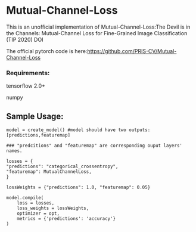 # Mutual-Channel-Loss

This is an unofficial implementation of Mutual-Channel-Loss:The Devil is in the Channels: Mutual-Channel Loss for Fine-Grained Image Classification (TIP 2020) DOI

The official pytorch code is here:https://github.com/PRIS-CV/Mutual-Channel-Loss

### Requirements:

tensorflow 2.0+

numpy

## Sample Usage:
```
model = create_model() #model should have two outputs:[predictions,featuremap]

### "predcitions" and "featuremap" are corresponding ouput layers' names.

losses = {
"predictions": "categorical_crossentropy",
"featuremap": MutualChannelLoss,
}

lossWeights = {"predictions": 1.0, "featuremap": 0.05}

model.compile(
    loss = losses,
    loss_weights = lossWeights,
    optimizer = opt,
    metrics = {'predictions': 'accuracy'}
)
```

